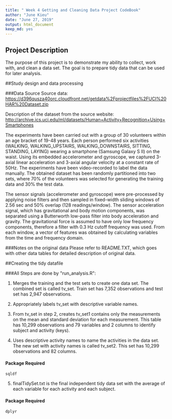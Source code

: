```yaml
---
title: " Week 4 Getting and Cleaning Data Project CodeBook"
author: "June Kieu"
date: "June 27, 2019"
output: html_document
keep_md: yes
---
```


## Project Description
The purpose of this project is to demonstrate my ability to collect, work with, and clean a data set. The goal is to prepare tidy data that can be used for later analysis. 

##Study design and data processing

###Data Source
Source data: https://d396qusza40orc.cloudfront.net/getdata%2Fprojectfiles%2FUCI%20HAR%20Dataset.zip

Description of the dataset from the source website: http://archive.ics.uci.edu/ml/datasets/Human+Activity+Recognition+Using+Smartphones

The experiments have been carried out with a group of 30 volunteers within an age bracket of 19-48 years. Each person performed six activities (WALKING, WALKING_UPSTAIRS, WALKING_DOWNSTAIRS, SITTING, STANDING, LAYING) wearing a smartphone (Samsung Galaxy S II) on the waist. Using its embedded accelerometer and gyroscope, we captured 3-axial linear acceleration and 3-axial angular velocity at a constant rate of 50Hz. The experiments have been video-recorded to label the data manually. The obtained dataset has been randomly partitioned into two sets, where 70% of the volunteers was selected for generating the training data and 30% the test data.

The sensor signals (accelerometer and gyroscope) were pre-processed by applying noise filters and then sampled in fixed-width sliding windows of 2.56 sec and 50% overlap (128 readings/window). The sensor acceleration signal, which has gravitational and body motion components, was separated using a Butterworth low-pass filter into body acceleration and gravity. The gravitational force is assumed to have only low frequency components, therefore a filter with 0.3 Hz cutoff frequency was used. From each window, a vector of features was obtained by calculating variables from the time and frequency domain.

###Notes on the original data 
Please refer to README.TXT, which goes with other data tables for detailed description of original data.

##Creating the tidy datafile

###All Steps are done by "run_analysis.R":
1. Merges the training and the test sets to create one data set. The combined set is called tv_set. Train set has 7,352 observations and test set has 2,947 observations.   

2. Appropriately labels tv_set with descriptive variable names.

3. From tv_set in step 2, creates tv_set1 contains only the measurements on the mean and standard deviation for each measurement. This table has 10,299 observations and 79 variables and 2 columns to identify subject and activity (keys).


4. Uses descriptive activity names to name the activities in the data set. The new set with activity names is called tv_set2. This set has 10,299 observations and 82 columns. 

#### Package Required

```
sqldf
```

5. finalTidySet.txt is the final independent tidy data set with the average of each variable for each activity and each subject.

#### Package Required

```
dplyr
```